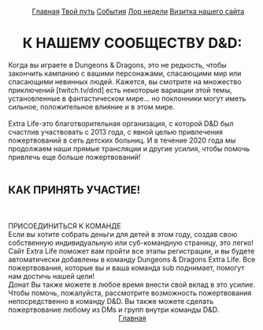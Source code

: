 <!DOCTYPE html>
<html lang="en">
<head>
    <meta charset="UTF-8" />
   </head>
<body>
    <div align="center">
        <ul id="navbar">
            <a href="сайт.html">Главная</a>
            <a href="путь.html">Твой путь</a>
            <a href="ивентс.html">События</a>
            <a href="викньюс.html">Лор недели</a>
            <a href="визитка.html">Визитка нашего сайта</a>
        </ul>
    </div>
    <div align="center"><h1> К НАШЕМУ СООБЩЕСТВУ D&D: </h1></div>
    Когда вы играете в Dungeons & Dragons, это не редкость, чтобы закончить кампанию с вашими персонажами, спасающими мир или спасающими невинных людей. Кажется, вы смотрите на множество приключений [twitch.tv/dnd] есть некоторые вариации этой темы, установленные в фантастическом мире... но поклонники могут иметь сильное, положительное влияние и в этом мире.
    <br><br>Extra Life-это благотворительная организация, с которой D&D был счастлив участвовать с 2013 года, с явной целью привлечения пожертвований в сеть детских больниц. И в течение 2020 года мы продолжаем наши прямые
    трансляции и другие усилия, чтобы помочь привлечь еще больше пожертвований!<br><br>
    <h2> КАК ПРИНЯТЬ УЧАСТИЕ! </h2><br><br>
    ПРИСОЕДИНИТЬСЯ К КОМАНДЕ<br>
    Если вы хотите собрать деньги для детей в этом году, создав свою собственную индивидуальную или суб-командную страницу, это легко! Сайт Extra Life поможет вам пройти все этапы регистрации, и вы будете автоматически добавлены в команду Dungeons & Dragons Extra Life. Все пожертвования, которые вы и ваша команда sub поднимает, помогут нам достичь нашей цели!<br>
    Донат
    Вы также можете в любое время внести свой вклад в это усилие. Чтобы помочь, пожалуйста, рассмотрите возможность пожертвования непосредственно в команду D&D. Вы также можете сделать пожертвование любому из DMs и групп внутри команды D&D.
    <div align="center">
        <a href="сайт.html">Главная</a><br>
    </div>
</body>
</html>
